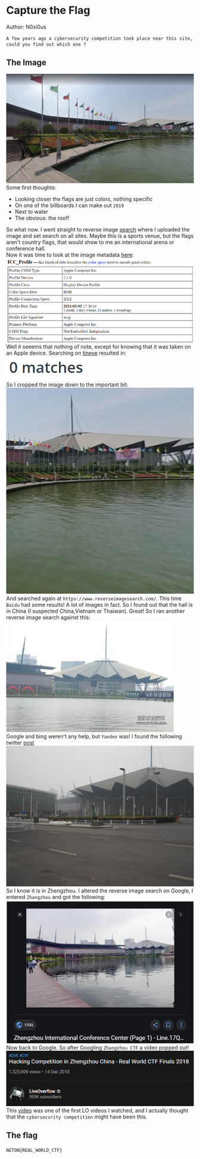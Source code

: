 # Capture the Flag

Author: N0xi0us

```
A few years ago a cybersecurity competition took place near this site, could you find out which one ?
```

## The Image 
![location](./location.png)</br>
Some first thoughts:</br>
- Looking closer the flags are just colors, nothing specific<br>
- On one of the billboards I can make out `2019` </br>
- Next to water</br>
- The obvious: the roof!</br>

So what now. I went straight to reverse image [search](https://www.reverseimagesearch.com/) where I uploaded the image and set search on all sites. Maybe this is a sports venue, but the flags aren't country flags, that would show to me an international arena or conference hall.</br>
Now it was time to look at the image metadata [here](http://exif.regex.info/):</br>
![metadata](./metadata.png)</br>
Well it seeems that nothing of note, except for knowing that it was taken on an Apple device. Searching on [tineye](https://tineye.com/) resulted in:</br>
![nada](./nada.png)</br>
So I cropped the image down to the important bit:</br>
![hall](./location-hall.png)</br>
And searched again at `https://www.reverseimagesearch.com/`. This time `Baidu` had some results! A lot of images in fact. So I found out that the hall is in China (I suspected China,Vietnam or Thaiwan). Great! So I ran another reverse image search against this:</br>
![hall-jpg](./hall.jpg)</br>
Google and bing weren't any help, but `Yandex` was! I found the following twitter [post](https://twitter.com/meduza_en/status/1232370774360645633/photo/3)</br>
![twitter](./twitter.jfif)</br>
So I know it is in Zhengzhou. I altered the reverse image search on Google, I entered `Zhangzhou` and got the following:</br>
![google](./google.png)</br>
Now back to Google. So after Googling `Zhangzhou CTF` a video popped out!</br>
![liveoverflow](./liveoverflow.png)</br>
This [video](https://www.youtube.com/watch?v=2S_TXaGYD8E) was one of the first LO videos I watched, and I actually thought that the `cybersecurity competition` might have been this.

## The flag

`NETON{REAL_WORLD_CTF}`
